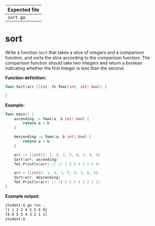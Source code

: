| Expected file |
| ------------- |
| `sort.go`     |

# sort

Write a function `Sort` that takes a slice of integers and a comparison function, and sorts the slice according to the comparison function. The comparison function should take two integers and return a boolean indicating whether the first integer is less than the second.

**Function definition:**

```go
func Sort(arr []int, fn func(int, int) bool) {

}
```

**Example:**

```go
func main() {
    ascending := func(a, b int) bool {
        return a < b
    }

    descending := func(a, b int) bool {
        return a > b
    }

    arr := []int{3, 1, 4, 1, 5, 9, 2, 6, 5}
    Sort(arr, ascending)
    fmt.Println(arr) // [1 1 2 3 4 5 5 6 9]

    arr = []int{3, 1, 4, 1, 5, 9, 2, 6, 5}
    Sort(arr, descending)
    fmt.Println(arr) // [9 6 5 5 4 3 2 1 1]
}
```

**Example output:**

```sh
student:$ go run .
[1 1 2 3 4 5 5 6 9]
[9 6 5 5 4 3 2 1 1]
student:$
```
